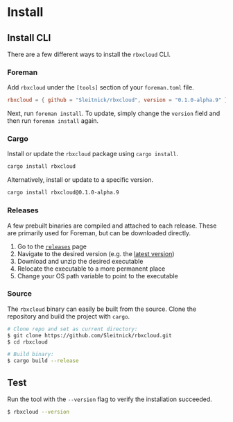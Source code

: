 # Install

## Install CLI

There are a few different ways to install the `rbxcloud` CLI.

### Foreman
Add `rbxcloud` under the `[tools]` section of your `foreman.toml` file.
```toml
rbxcloud = { github = "Sleitnick/rbxcloud", version = "0.1.0-alpha.9" }
```

Next, run `foreman install`. To update, simply change the `version` field and then run `foreman install` again.

### Cargo
Install or update the `rbxcloud` package using `cargo install`.
```sh
cargo install rbxcloud
```

Alternatively, install or update to a specific version.
```sh
cargo install rbxcloud@0.1.0-alpha.9
```

### Releases
A few prebuilt binaries are compiled and attached to each release. These are primarily used for Foreman, but can be downloaded directly.

1. Go to the [`releases`](https://github.com/Sleitnick/rbxcloud/releases) page
1. Navigate to the desired version (e.g. the [latest version](https://github.com/Sleitnick/rbxcloud/releases/latest))
1. Download and unzip the desired executable
1. Relocate the executable to a more permanent place
1. Change your OS path variable to point to the executable

### Source
The `rbxcloud` binary can easily be built from the source. Clone the repository and build the project with `cargo`.
```sh
# Clone repo and set as current directory:
$ git clone https://github.com/Sleitnick/rbxcloud.git
$ cd rbxcloud

# Build binary:
$ cargo build --release
```

## Test
Run the tool with the `--version` flag to verify the installation succeeded.
```sh
$ rbxcloud --version
```

